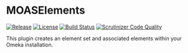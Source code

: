 MOASElements
===============
[![Release](https://img.shields.io/badge/stable-v1.1.7-blue.svg)](https://github.com/UniversityOfNottingham/MOASElements/releases/latest)
[![License](https://img.shields.io/badge/licence-MIT-blue.svg)](https://opensource.org/licenses/MIT)
[![Build Status](https://scrutinizer-ci.com/g/UniversityOfNottingham/MOASElements/badges/build.png?b=master)](https://scrutinizer-ci.com/g/UniversityOfNottingham/MOASElements/build-status/master)
[![Scrutinizer Code Quality](https://scrutinizer-ci.com/g/UniversityOfNottingham/MOASElements/badges/quality-score.png?b=master)](https://scrutinizer-ci.com/g/UniversityOfNottingham/MOASElements/?branch=master)

This plugin creates an element set and associated elements within your Omeka installation.

